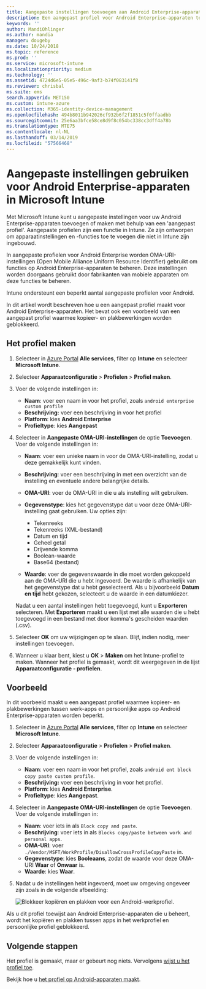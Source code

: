 ```yaml
---
title: Aangepaste instellingen toevoegen aan Android Enterprise-apparaten in Microsoft Intune - Azure | Microsoft Docs
description: Een aangepast profiel voor Android Enterprise-apparaten toevoegen of maken om aangepaste instellingen te maken in Microsoft Intune
keywords: ''
author: MandiOhlinger
ms.author: mandia
manager: dougeby
ms.date: 10/24/2018
ms.topic: reference
ms.prod: ''
ms.service: microsoft-intune
ms.localizationpriority: medium
ms.technology: ''
ms.assetid: 4724d6e5-05e5-496c-9af3-b74f083141f8
ms.reviewer: chrisbal
ms.suite: ems
search.appverid: MET150
ms.custom: intune-azure
ms.collection: M365-identity-device-management
ms.openlocfilehash: 494b8011b942026cf932b6f2f1851c5f0ffaadbb
ms.sourcegitcommit: 25e6aa3bfce58ce8d9f8c054bc338cc3dff4a78b
ms.translationtype: MTE75
ms.contentlocale: nl-NL
ms.lasthandoff: 03/14/2019
ms.locfileid: "57566468"
---
```

# <a name="use-custom-settings-for-android-enterprise-devices-in-microsoft-intune"></a>Aangepaste instellingen gebruiken voor Android Enterprise-apparaten in Microsoft Intune

Met Microsoft Intune kunt u aangepaste instellingen voor uw Android Enterprise-apparaten toevoegen of maken met behulp van een 'aangepast profiel'. Aangepaste profielen zijn een functie in Intune. Ze zijn ontworpen om apparaatinstellingen en -functies toe te voegen die niet in Intune zijn ingebouwd.

In aangepaste profielen voor Android Enterprise worden OMA-URI-instellingen (Open Mobile Alliance Uniform Resource Identifier) gebruikt om functies op Android Enterprise-apparaten te beheren. Deze instellingen worden doorgaans gebruikt door fabrikanten van mobiele apparaten om deze functies te beheren.

Intune ondersteunt een beperkt aantal aangepaste profielen voor Android.

In dit artikel wordt beschreven hoe u een aangepast profiel maakt voor Android Enterprise-apparaten. Het bevat ook een voorbeeld van een aangepast profiel waarmee kopieer- en plakbewerkingen worden geblokkeerd.

## <a name="create-the-profile"></a>Het profiel maken

1. Selecteer in [Azure Portal](https://portal.azure.com) **Alle services**, filter op **Intune** en selecteer **Microsoft Intune**.
2. Selecteer **Apparaatconfiguratie** > **Profielen** > **Profiel maken**.
3. Voer de volgende instellingen in:

    - **Naam**: voer een naam in voor het profiel, zoals `android enterprise custom profile`
    - **Beschrijving:** voer een beschrijving in voor het profiel
    - **Platform**: kies **Android Enterprise**
    - **Profieltype**: kies **Aangepast**

4. Selecteer in **Aangepaste OMA-URI-instellingen** de optie **Toevoegen**. Voer de volgende instellingen in:

    - **Naam**: voer een unieke naam in voor de OMA-URI-instelling, zodat u deze gemakkelijk kunt vinden.
    - **Beschrijving**: voer een beschrijving in met een overzicht van de instelling en eventuele andere belangrijke details.
    - **OMA-URI**: voer de OMA-URI in die u als instelling wilt gebruiken.
    - **Gegevenstype**: kies het gegevenstype dat u voor deze OMA-URI-instelling gaat gebruiken. Uw opties zijn:

      - Tekenreeks
      - Tekenreeks (XML-bestand)
      - Datum en tijd
      - Geheel getal
      - Drijvende komma
      - Boolean-waarde
      - Base64 (bestand)

    - **Waarde**: voer de gegevenswaarde in die moet worden gekoppeld aan de OMA-URI die u hebt ingevoerd. De waarde is afhankelijk van het gegevenstype dat u hebt geselecteerd. Als u bijvoorbeeld **Datum en tijd** hebt gekozen, selecteert u de waarde in een datumkiezer.

    Nadat u een aantal instellingen hebt toegevoegd, kunt u **Exporteren** selecteren. Met **Exporteren** maakt u een lijst met alle waarden die u hebt toegevoegd in een bestand met door komma's gescheiden waarden (.csv).

5. Selecteer **OK** om uw wijzigingen op te slaan. Blijf, indien nodig, meer instellingen toevoegen.
6. Wanneer u klaar bent, kiest u **OK** > **Maken** om het Intune-profiel te maken. Wanneer het profiel is gemaakt, wordt dit weergegeven in de lijst **Apparaatconfiguratie - profielen**.

## <a name="example"></a>Voorbeeld

In dit voorbeeld maakt u een aangepast profiel waarmee kopieer- en plakbewerkingen tussen werk-apps en persoonlijke apps op Android Enterprise-apparaten worden beperkt.

1. Selecteer in [Azure Portal](https://portal.azure.com) **Alle services**, filter op **Intune** en selecteer **Microsoft Intune**.
2. Selecteer **Apparaatconfiguratie** > **Profielen** > **Profiel maken**.
3. Voer de volgende instellingen in:

    - **Naam**: voer een naam in voor het profiel, zoals `android ent block copy paste custom profile`.
    - **Beschrijving:** voer een beschrijving in voor het profiel.
    - **Platform**: kies **Android Enterprise**.
    - **Profieltype**: kies **Aangepast**.

4. Selecteer in **Aangepaste OMA-URI-instellingen** de optie **Toevoegen**. Voer de volgende instellingen in:

    - **Naam**: voer iets in als `Block copy and paste`.
    - **Beschrijving**: voer iets in als `Blocks copy/paste between work and personal apps`.
    - **OMA-URI**: voer `./Vendor/MSFT/WorkProfile/DisallowCrossProfileCopyPaste` in.
    - **Gegevenstype**: kies **Booleaans**, zodat de waarde voor deze OMA-URI **Waar** of **Onwaar** is.
    - **Waarde**: kies **Waar**.

5. Nadat u de instellingen hebt ingevoerd, moet uw omgeving ongeveer zijn zoals in de volgende afbeelding:

    ![Blokkeer kopiëren en plakken voor een Android-werkprofiel.](./media/custom-policy-afw-copy-paste.png)

Als u dit profiel toewijst aan Android Enterprise-apparaten die u beheert, wordt het kopiëren en plakken tussen apps in het werkprofiel en persoonlijke profiel geblokkeerd.

## <a name="next-steps"></a>Volgende stappen

Het profiel is gemaakt, maar er gebeurt nog niets. Vervolgens [wijst u het profiel toe](device-profile-assign.md).

Bekijk hoe u [het profiel op Android-apparaten maakt](custom-settings-android.md).
